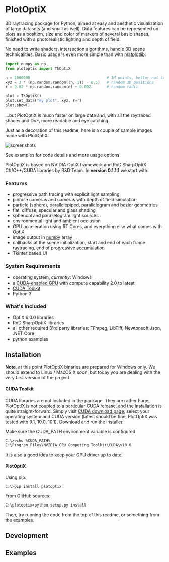 # PlotOptiX

3D raytracing package for Python, aimed at easy and aesthetic visualization of large datasets (and small as well). Data features can be represented on plots as a position, size and color of markers of several basic shapes, finished with a photorealistic lighting and depth of field.

No need to write shaders, intersection algorithms, handle 3D scene technicalities. Basic usage is even more simple than with [matplotlib](https://matplotlib.org/):

```python
import numpy as np
from plotoptix import TkOptiX

n = 1000000                                  # 1M points, better not try this with matplotlib
xyz = 3 * (np.random.random((n, 3)) - 0.5)   # random 3D positions
r = 0.02 * np.random.random(n) + 0.002       # random radii

plot = TkOptiX()
plot.set_data("my plot", xyz, r=r)
plot.show()
```

...but PlotOptiX is much faster on large data and, with all the raytraced shades and DoF, more readable and eye catching.

Just as a decoration of this readme, here is a couple of sample images made with PlotOptiX:

![screenshots](https://github.com/robertsulej/plotoptix/blob/master/screenshots.jpg "PlotOptiX screenshots")

See examples for code details and more usage options.

PlotOptiX is based on NVIDIA OptiX framework and RnD.SharpOptiX C#/C++/CUDA libraries
by R&D Team. In **version 0.1.1.1** we start with:

### Features

- progressive path tracing with explicit light sampling
- pinhole cameras and cameras with depth of field simulation
- particle (sphere), parallelepiped, parallelogram and bezier geometries
- flat, diffuse, specular and glass shading
- spherical and parallelogram light sources
- environmental light and ambient occlusion
- GPU acceleration using RT Cores, and everything else what comes with [OptiX](https://developer.nvidia.com/optix)
- image output in [numpy](http://www.numpy.org/) array
- callbacks at the scene initialization, start and end of each frame raytracing, end of progressive accumulation
- Tkinter based UI

### System Requirements

- operating system, *currently*: Windows
- a [CUDA-enabled GPU](https://developer.nvidia.com/cuda-gpus) with compute capability 2.0 to latest
- [CUDA Toolkit](https://developer.nvidia.com/cuda-downloads)
- Python 3

### What's Included

- OptiX 6.0.0 libraries
- RnD.SharpOptiX libraries
- all other required 3'rd party libraries: FFmpeg, LibTiff, Newtonsoft.Json, .NET Core
- python examples


## Installation

**Note**, at this point PlotOptiX binaries are prepared for Windows only. We should extend to Linux / MacOS X soon, but today you are dealing with the very first version of the project.

#### CUDA Toolkit

CUDA libraries are not included in the package. They are rather huge, PlotOptiX is not coupled to a particular CUDA release, and the installation is quite straight-forward. Simply visit [CUDA download page](https://developer.nvidia.com/cuda-downloads), select your operating system and CUDA version (latest should be fine, PlotOptiX was tested with 9.1, 10.0, 10.1). Download and run the installer.

Make sure the CUDA_PATH environment variable is configured:

```shell session
C:\>echo %CUDA_PATH%
C:\Program Files\NVIDIA GPU Computing Toolkit\CUDA\v10.0
```
It is also a good idea to keep your GPU driver up to date.

#### PlotOptiX

Using pip:

```shell session
C:\>pip install plotoptix
```

From GitHub sources:

```shell session
C:\plotoptix>python setup.py install
```

Then, try running the code from the top of this readme, or something from the examples.

## Development

## Examples
